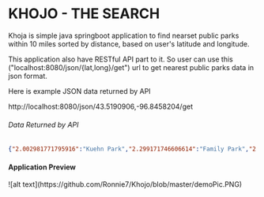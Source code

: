 <h1>KHOJO  - THE SEARCH</h1>

<P>Khoja is simple java springboot application to find nearset public parks within 10 miles sorted by distance, based on user's latitude and longitude.</p>
<p>This application also have RESTful API part to it. So user can use this ("localhost:8080/json/{lat,long}/get") url to get nearest public parks data in json format.</p>
<p>Here is example JSON data returned by API</p>

<p>http://localhost:8080/json/43.5190906,-96.8458204/get</p>

<h6>Data Returned by API</h6>

```JSON
{"2.002981771795916":"Kuehn Park","2.299171746606614":"Family Park","2.7851779713664686":"Dunham Park","4.358649848776406":"Sertoma Park","4.385846622583545":"Sherman Park","4.751431709661124":"Midco Aquatic Center","5.116337889248781":"Elmwood Park","5.346479763942836":"Wall Lake Park","5.911169641320578":"Terrace Park","6.246147651409638":"McKennan Park","6.523956655695398":"Tower Park","6.732555364112486":"Falls Park","6.742478118676868":"Falls Park","6.8711165395271525":"Tuthill Park","7.816076750965984":"Pioneer Spray Park","7.900117476086892":"Town One Park","8.062666910840134":"Laurel Oak Park","8.590160757613054":"Frank Olson Park","8.722271366344188":"Kenny Anderson Park","9.47594927036281":"Harmodon Park"}
```

<h4>Application Preview </h4>
![alt text](https://github.com/Ronnie7/Khojo/blob/master/demoPic.PNG)
